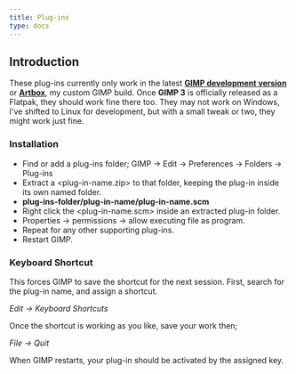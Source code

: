 ```yaml
---
title: Plug-ins
type: docs
---
```


## Introduction

These plug-ins currently only work in the latest [**GIMP development version**](https://gitlab.gnome.org/GNOME/gimp/-/commits/master?ref_type=heads) or [**Artbox**](https://script-fu.github.io/artbox/), my custom GIMP build. Once **GIMP 3** is officially released as a Flatpak, they should work fine there too. They may not work on Windows, I've shifted to Linux for development, but with a small tweak or two, they might work just fine.

### Installation

- Find or add a plug-ins folder; GIMP -> Edit -> Preferences -> Folders -> Plug-ins
- Extract a <plug-in-name.zip> to that folder, keeping the plug-in inside its own named folder.
- **plug-ins-folder/plug-in-name/plug-in-name.scm**
- Right click the <plug-in-name.scm> inside an extracted plug-in folder.
- Properties -> permissions -> allow executing file as program.
- Repeat for any other supporting plug-ins.
- Restart GIMP.

### Keyboard Shortcut

This forces GIMP to save the shortcut for the next session. First, search for the plug-in name, and assign a shortcut.

_Edit -> Keyboard Shortcuts_

Once the shortcut is working as you like, save your work then;  

_File -> Quit_

When GIMP restarts, your plug-in should be activated by the assigned key.
